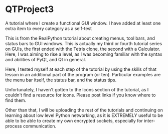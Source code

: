 # QTProject3
A tutorial where I create a functional GUI window.  I have added at least one extra item to every category as a self-test

This is from the RealPython tutorial about creating menus, tool bars, and status bars to GUI windows.  This is actually my third or fourth tutorial series on GUIs,
the first ended with the Tetris clone, the second with a Calculator.  Here, I was aiming to rise a level, as I was becoming familiar with the syntax and
abilities of PyQt, and Qt in general.

Here, I tested myself at each step of the tutorial by using the skills of that lesson in an additional part of the program (or ten).  Particular examples are the 
menu bar itself, the status bar, and the status tips.

Unfortunately, I haven't gotten to the Icons section of the tutorial, as I couldn't find a resource for icons.  Please post links if you know where to find them.

Other than that, I will be uploading the rest of the tutorials and continuing on learning about low level Python networking, as it is EXTREMELY useful to be able to 
be able to create my own encrypted sockets, especially for inter-process communication.
